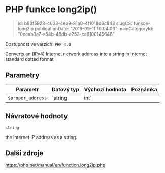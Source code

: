 PHP funkce long2ip()
====================

> id: b83f5923-4633-4ea9-81a0-4f1018d6c843
> slugCS: funkce-long2ip
> publicationDate: "2019-09-11 10:04:03"
> mainCategoryId: "0eeab3a7-a54b-46db-a253-ca6100145648"

Dostupnost ve verzích: `PHP 4.0`

Converts an (IPv4) Internet network address into a string in Internet standard dotted format


Parametry
--------------

| Parametr | Datový typ | Výchozí hodnota | Poznámka |
|-----|-----|-----|-----|
| `$proper_address` | `string|int` |  | A proper address representation. |


Návratové hodnoty
----------------

`string`

the Internet IP address as a string.

Další zdroje
------------

https://php.net/manual/en/function.long2ip.php
